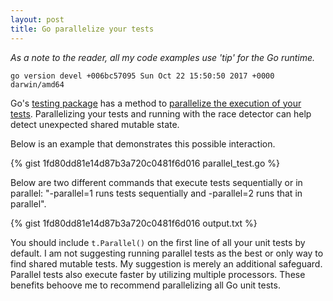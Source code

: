 ```yaml
---
layout: post
title: Go parallelize your tests
---
```


_As a note to the reader, all my code examples use 'tip' for the Go runtime._
```
go version devel +006bc57095 Sun Oct 22 15:50:50 2017 +0000 darwin/amd64
```

Go's [testing package](https://golang.org/pkg/testing/) has a method to [parallelize the execution of your tests](https://golang.org/pkg/testing/#T.Parallel). Parallelizing your tests and running with the race detector can help detect unexpected shared mutable state.

Below is an example that demonstrates this possible interaction.

{% gist 1fd80dd81e14d87b3a720c0481f6d016 parallel_test.go %}

Below are two different commands that execute tests sequentially or in parallel: "-parallel=1 runs tests sequentially and -parallel=2 runs that in parallel".

{% gist 1fd80dd81e14d87b3a720c0481f6d016 output.txt %}

You should include `t.Parallel()` on the first line of all your unit tests by default. I am not suggesting running parallel tests as the best or only way to find shared mutable tests. My suggestion is merely an additional safeguard. Parallel tests also execute faster by utilizing multiple processors. These benefits behoove me to recommend parallelizing all Go unit tests.